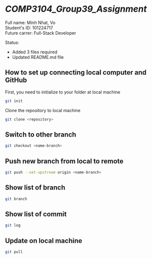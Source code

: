 # *_COMP3104_Group39_Assignment_*

Full name: Minh Nhat, Vo <br />
Student's ID: 101224717 <br />
Future carrer: Full-Stack Developer

Status: 

* Added 3 files required
* Updated README.md file

## How to set up connecting local computer and GitHub
First, you need to initialize to your folder at local machine

```bash
git init
```
Clone the repository to local machine

```bash
git clone <repository>
```

## Switch to other branch

```bash
git checkout <name-branch>
```

## Push new branch from local to remote

```bash
git push --set-upstream origin <name-branch>
```

## Show list of branch

```bash
git branch
```

## Show list of commit

```bash
git log
```

## Update on local machine

```bash
git pull
```

